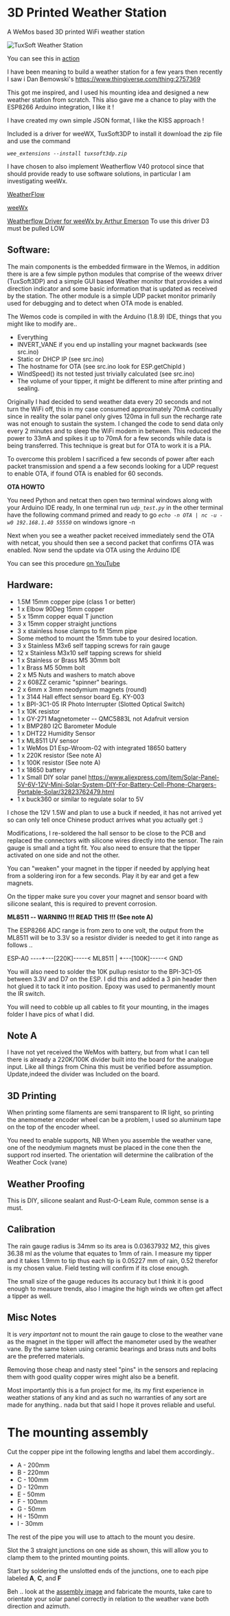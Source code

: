# 3D Printed Weather Station

A WeMos based 3D printed WiFi weather station

![TuxSoft Weather Station](https://github.com/tuxsoft/WeatherStation/blob/master/images/tux3dpweather.jpg)

You can see this in [action](https://youtu.be/rjHQcb2TLco)

I have been meaning to build a weather station for a few years then recently I saw i
Dan Bemowski's https://www.thingiverse.com/thing:2757369

This got me inspired, and I used his mounting idea and designed a new weather station from
scratch. This also gave me a chance to play with the ESP8266 Arduino integration, I like it !

I have created my own simple JSON format, I like the KISS approach !

Included is a driver for weeWX, TuxSoft3DP to install it download the zip file and use the command

*`wee_extensions --install tuxsoft3dp.zip`*

I have chosen to also implement Weatherflow V40 protocol since that should provide ready to use
software solutions, in particular I am investigating weeWx.

[WeatherFlow](https://weatherflow.github.io/SmartWeather/api/udp/v40/)

[weeWx](http://www.weewx.com/)

[Weatherflow Driver for weeWx by Arthur Emerson](https://github.com/captain-coredump/weatherflow-udp)
To use this driver D3 must be pulled LOW 

## Software:

The main components is the embedded firmware in the Wemos, in addition there is are a few simple python
modules that comprise of the weewx driver (TuxSoft3DP) and a simple GUI based Weather monitor that provides
a wind direction indicator and some basic information that is updated as received by the station. The other
module is a simple UDP packet monitor primarily used for debugging and to detect when OTA mode is enabled.

The Wemos code is compiled in with the Arduino (1.8.9) IDE, things that you might like to modify are..

 * Everything
 * INVERT_VANE if you end up installing your magnet backwards (see src.ino)
 * Static or DHCP IP (see src.ino)
 * The hostname for OTA (see src.ino look for ESP.getChipId )
 * WindSpeed() its not tested just trivially calculated (see src.ino)
 * The volume of your tipper, it might be different to mine after printing and sealing.

Originally I had decided to send weather data every 20 seconds and not turn the WiFi off, this in my
case consumed approximately 70mA continually since in reality the solar panel only gives 120ma in full
sun the recharge rate was not enough to sustain the system. I changed the code to send data only every
2 minutes and to sleep the WiFi modem in between. This reduced the power to 33mA and spikes it up to 70mA
for a few seconds while data is being transferred. This technique is great but for OTA to work it is a PIA.

To overcome this problem I sacrificed a few seconds of power after each packet transmission and spend a
a few seconds looking for a UDP request to enable OTA, if found OTA is enabled for 60 seconds.

**OTA HOWTO**

You need Python and netcat then open two terminal windows along with your Arduino IDE ready, In one terminal 
run *`udp_test.py`*  in the other terminal have the following command primed and ready to go
*`echo -n OTA | nc -u -w0 192.168.1.40 55550`*  on windows ignore -n

Next when you see a weather packet received immediately send the OTA with netcat, you should then see a
second packet that confirms OTA was enabled. Now send the update via OTA using the Arduino IDE

You can see this procedure [on YouTube](https://youtu.be/7__c9c8BN8w)

## Hardware:

 * 1.5M 15mm copper pipe (class 1 or better)
 * 1 x Elbow 90Deg 15mm copper
 * 5 x 15mm copper equal T junction
 * 3 x 15mm copper straight junctions
 * 3 x stainless hose clamps to fit 15mm pipe
 * Some method to mount the 15mm tube to your desired location.
 * 3 x Stainless M3x6 self tapping screws for rain gauge
 * 12 x Stainless M3x10 self tapping screws for shield
 * 1 x Stainless or Brass M5 30mm bolt
 * 1 x Brass M5 50mm bolt
 * 2 x M5 Nuts and washers to match above
 * 2 x 608ZZ ceramic "spinner" bearings.
 * 2 x 6mm x 3mm  neodymium magnets (round)
 * 1 x 3144 Hall effect sensor board Eg. KY-003
 * 1 x BPI-3C1-05 IR Photo Interrupter (Slotted Optical Switch)
 * 1 x 10K resistor
 * 1 x GY-271 Magnetometer -- QMC5883L not Adafruit version
 * 1 x BMP280 I2C Barometer Module
 * 1 x DHT22 Humidity Sensor
 * 1 x ML8511 UV sensor
 * 1 x WeMos D1 Esp-Wroom-02 with integrated 18650 battery
 * 1 x 220K resistor (See note A)
 * 1 x 100K resistor (See note A)
 * 1 x 18650 battery
 * 1 x Small DIY solar panel https://www.aliexpress.com/item/Solar-Panel-5V-6V-12V-Mini-Solar-System-DIY-For-Battery-Cell-Phone-Chargers-Portable-Solar/32823762479.html
 * 1 x buck360 or similar to regulate solar to 5V

 I chose the 12V 1.5W and plan to use a buck if needed, it has not arrived yet so can only tell
 once Chinese product arrives what you actually get :)

 Modifications, I re-soldered the hall sensor to be close to the PCB and replaced the connectors
 with silicone wires directly into the sensor. The rain gauge is small and a tight fit. You also
 need to ensure that the tipper activated on one side and not the other. 

 You can "weaken" your magnet in the tipper if needed by applying heat from a soldering iron for
 a few seconds. Play it by ear and get a few magnets.

 On the tipper make sure you cover your magnet and sensor board with silicone sealant, this is
 required to prevent corrosion.
 
 **ML8511 -- WARNING !!! READ THIS !!! (See note A)**

 The ESP8266 ADC range is from zero to one volt, the output from the ML8511 will be to 3.3V so
 a resistor divider is needed to get it into range as follows ..


  ESP-A0 ----+---[220K]-----< ML8511 
             |
			 +---[100K]-----< GND


 You will also need to solder the 10K pullup resistor to the BPI-3C1-05 between 3.3V and D7 on the ESP.
 I did this and added a 3 pin header then hot glued it to tack it into position. Epoxy was used to permanently
 mount the IR switch.

 You will need to cobble up all cables to fit your mounting, in the images folder I have pics of what I did.

## Note A

 I have not yet received the WeMos with battery, but from what I can tell there is already a 220K/100K divider
 built into the board for the analogue input. Like all things from China this must be verified before assumption.
 Update,indeed the divider was Included on the board.


## 3D Printing

 When printing some filaments are semi transparent to IR light, so printing the anemometer encoder
 wheel can be a problem, I used so aluminum tape on the top of the encoder wheel.


 You need to enable supports, NB When you assemble the weather vane, one of the neodymium magnets must
 be placed in the cone then the support rod inserted. The orientation will determine the calibration of
 the Weather Cock (vane)

## Weather Proofing

 This is DIY, silicone sealant and Rust-O-Leam Rule, common sense is a must.

## Calibration

 The rain gauge radius is 34mm so its area is 0.03637932 M2, this gives 36.38 ml as the volume
 that equates to 1mm of rain. I measure my tipper and it takes 1.9mm to tip thus each tip is
  0.05227 mm of rain, 0.52 therefor is my chosen value. Field testing will confirm if its close enough.

 The small size of the gauge reduces its accuracy but I think it is good enough to measure trends, also
 I imagine the high winds we often get affect a tipper as well.

## Misc Notes

 It is *very important* not to mount the rain gauge to close to the weather vane as the magnet in the tipper
 will affect the manometer used by the weather vane. By the same token using ceramic bearings and brass nuts
 and bolts are the preferred materials.
 
 Removing those cheap and nasty steel "pins" in the sensors and replacing them with good quality copper wires
 might also be a benefit.
 
 Most importantly this is a fun project for me, its my first experience in weather stations of any kind and
 as such no warranties of any sort are made for anything.. nada but that said I hope it proves reliable and useful.
 
# The mounting assembly

 Cut the copper pipe int the following lengths and label them accordingly..
 
 * A - 200mm
 * B - 220mm
 * C - 100mm
 * D - 120mm
 * E -  50mm
 * F - 100mm
 * G -  50mm
 * H - 150mm
 * I -  30mm

 The rest of the pipe you will use  to attach to the mount you desire.

 Slot the 3 straight junctions on one side as shown, this will allow you to clamp them to the printed
 mounting points.

 Start by soldering the unslotted ends of the junctions, one to each pipe labeled **A**, **C**, and **F**

 Beh .. look at the [assembly image](https://github.com/tuxsoft/WeatherStation/blob/master/images/pipe_complete.jpg)
 and fabricate the mounts, take care to orientate your solar panel correctly in relation to the weather vane
 both direction and azimuth.


